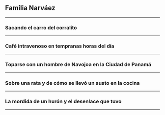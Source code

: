 ## Familia Narváez
---

### Sacando el carro del corralito
---

### Café intravenoso en tempranas horas del día
---

### Toparse con un hombre de Navojoa en la Ciudad de Panamá
---

### Sobre una rata y de cómo se llevó un susto en la cocina
---

### La mordida de un hurón y el desenlace que tuvo
---